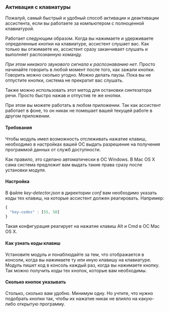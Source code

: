 ### Активация с клавиатуры
Пожалуй, самый быстрый и удобный способ активации и деактивации ассистента, если вы работаете за компьютером с полноценной клавиатурой.

Работает следующим образом. Когда вы нажимаете и удерживаете определенные кнопки на клавиатуре, ассистент слушает вас.
Как только вы отжимаете их, ассистент сразу заканчивает слушать и выполняет распознанную команду.

_При этом никакого звукового сигнала к распознаванию нет_. Просто начинайте говорить в любой момент после того, как зажали кнопки. Говорить можно сколько угодно. Можно делать паузы. Пока вы не отпустите кнопки, система не прекратит вас слушать.

Также можно использовать этот метод для остановки синтезатора речи. Просто быстро нажав и отпустив те же кнопки.

При этом вы можете работать в любом приложении. Так как ассистент работает в фоне, то он никак не помешает вашей текущей работе в другом приложении.

#### Требования
Чтобы модуль имел возможность отслеживать нажатие клавиш, необходимо в настройках вашей ОС выдать разрешение на получения программой данных от служб доступности.

Как правило, это сделано автоматически в ОС Windows. В Mac OS X сама система предложит вам выдать такие права сразу после установки модуля.

#### Настройка
В файле _key-detector.json_ в директории _conf_ вам необходимо указать коды тех клавиш, на которые ассистент должен реагировать. Например:

```javascript
{
  "key-codes" : [55, 58]
}
```

Такая конфигурация реагирует на нажатие клавиш Alt и Cmd в ОС Mac OS X.

#### Как узнать коды клавиш
Установите модуль и понаблюдайте за тем, что отображается в консоли, когда вы нажимаете ту или иную клавишу на клавиатуре.
Модуль пишет код в консоль каждый раз, когда вы нажимаете кнопку. Так можно получить коды тех кнопок, которые вам необходимы.

#### Сколько кнопок указывать
Столько, сколько вам удобно. Минимум одну. Но учтите, что нужно подобрать кнопки так, чтобы их нажатие никак не влияло на какую-либо открытую программу.
